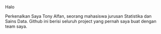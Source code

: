 Halo

Perkenalkan Saya Tony Alfan, seorang mahasiswa jurusan Statistika dan Sains Data. Github ini berisi seluruh project yang pernah saya buat dengan team saya.
<!---
jokoGemblonG/jokoGemblonG is a ✨ special ✨ repository because its `README.md` (this file) appears on your GitHub profile.
You can click the Preview link to take a look at your changes.
--->
